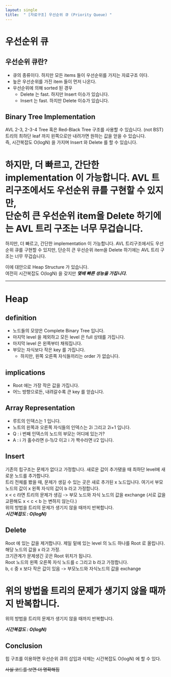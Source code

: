 ```yaml
---
layout: single
title:  " [자료구조] 우선순위 큐 (Priority Queue) "
---
```


우선순위 큐 
===

우선순위 큐란?
---
* 큐의 종류이다. 하지만 모든 items 들이 우선순위를 가지는 자료구조 이다.
* 높은 우선순위를 가진 item 들이 먼저 나온다. 
* 우선순위에 의해 sorted 된 경우 
    * Delete 는 fast. 하지만 Insert 이슈가 있습니다.
    * Insert 는 fast. 하지만 Delete 이슈가 있습니다.

Binary Tree Implementation
---
AVL 2-3, 2-3-4 Tree 혹은 Red-Black Tree 구조를 사용할 수 있습니다. (not BST)   
트리의 최하단 leaf 까지 왼쪽으로만 내려가면 원하는 값을 얻을 수 있습니다.     
즉, 시간복잡도 O(logN) 을 가지며 Insert 와 Delete 를 할 수 있습니다.  

하지만, 더 빠르고, 간단한 implementation 이 가능합니다. AVL 트리구조에서도 우선순위 큐를 구현할 수 있지만,    
단순히 큰 우선순위 item을 Delete 하기에는 AVL 트리 구조는 너무 무겁습니다. 
=======
하지만, 더 빠르고, 간단한 implementation 이 가능합니다. AVL 트리구조에서도 우선순위 큐를 구현할 수 있지만, 단순히 큰 우선순위 item을 Delete 하기에는 AVL 트리 구조는 너무 무겁습니다.     

이에 대안으로 Heap Structure 가 있습니다.    
여전히 시간복잡도 O(logN) 을 갖지만 ***몇배 빠른 성능을 가집니다.***       

------------------

Heap
===

definition
---
* 노드들의 모양은 Complete Binary Tree 입니다.
* 마지막 level 을 제외하고 모든 level 은 full 상태를 가집니다. 
* 마지막 level 은 왼쪽부터 채워집니다.
* 부모는 자식보다 작은 key 를 가집니다.
    * 하지만, 왼쪽 오른쪽 자식들끼리는 order 가 없습니다.

implications
---
* Root 에는 가장 작은 값을 가집니다. 
* 어느 방향으로든, 내려갈수록 큰 key 를 얻습니다. 

Array Representation
---
* 루트의 인덱스는 1 입니다.
* 노트의 왼쪽과 오른쪽 자식들의 인덱스는 2i 그리고 2i+1 입니다.
* Q : i 번째 인덱스의 노드의 부모는 어디에 있는가? 
* A : i 가 홀수라면 (i-1)/2 이고 i 가 짝수라면 i/2 입니다.

Insert 
---
기존의 힙구조는 문제가 없다고 가정합니다. 새로운 값이 추가됐을 때 최하단 level에 새로운 노드를 추가합니다.         
트리 전체를 봤을 때, 문제가 생길 수 있는 곳은 새로 추가된 x 노드입니다. 여기서 부모 노드의 값이 x 왼쪽 자식의 값이 b 라고 가정합니다.      
x < c 라면 트리의 문제가 생김 -> 부모 노드와 자식 노드의 값을 exchange (서로 값을 교환해도 x < c < b 는 변하지 않는다.)      
위의 방법을 트리의 문제가 생기지 않을 때까지 반복합니다.    
***시간복잡도 : O(logN)***

Delete
---
Root 에 있는 값을 제거합니다. 제일 밑에 있는 level 의 노드 하나를 Root 로 올립니다. 해당 노드의 값을 x 라고 가정.  
크기관계가 문제생긴 곳은 Root 위치가 됩니다.     
Root 노드의 왼쪽 오른쪽 자식 노드를 c 그리고 b 라고 가정합니다.     
b, c 중 x 보다 작은 값이 있음 -> 부모노드와 자식노드의 값을 exchange    

위의 방법을 트리의 문제가 생기지 않을 때까지 반복합니다.
=======
위의 방법을 트리의 문제가 생기지 않을 때까지 반복합니다.     

***시간복잡도 : O(logN)***

Conclusion
---
힙 구조를 이용하면 우선순위 큐의 삽입과 삭제는 시간복잡도 O(logN) 에 할 수 있다.


~~사실 코드를 보면 더 명확해짐~~
